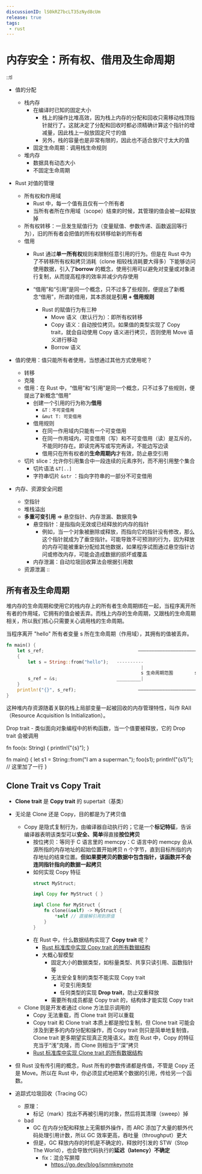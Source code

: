 ```yaml
---
discussionID: lS0kRZ7bcLT35zNyd8cUm
release: true
tags:
 - rust
---
```


# 内存安全：所有权、借用及生命周期

::tl
- 值的分配
  - 栈内存
    - 在编译时已知的固定大小
      - 栈上的操作比堆高效，因为栈上内存的分配和回收只需移动栈顶指针就行了。这就决定了分配和回收时都必须精确计算这个指针的增减量，因此栈上一般放固定尺寸的值
      - 另外，栈的容量也是非常有限的，因此也不适合放尺寸太大的值
    - 固定生命周期：调用栈生命规则
  - 堆内存
    - 数据具有动态大小
    - 不固定生命周期
- Rust 对值的管理
  - 所有权和作用域
    - Rust 中，每一个值有且仅有一个所有者
    - 当所有者所在作用域（scope）结束的时候，其管理的值会被一起释放掉
  - 所有权转移：一旦发生赋值行为（变量赋值、参数传递、函数返回等行为），旧的所有者会把值的所有权转移给新的所有者
  - 借用
    - Rust 通过**单一所有权**规则来限制任意引用的行为。但是在 Rust 中为了不转移所有权和拷贝消耗（clone 相较栈消耗要大得多）下能够访问使用数据，引入了**borrow** 的概念，使用引用可以避免对变量或对象进行复制，从而提高程序的效率并减少内存使用
    - “借用”和“引用”是同一个概念，只不过多了些规则，便提出了新概念“借用”，所谓的借用，其本质就是**引用 + 借用规则**




      - Rust 的赋值行为有三种
        - Move 语义（默认行为）：即所有权转移
        - Copy 语义：自动按位拷贝。如果值的类型实现了 Copy trait，就会自动使用 Copy 语义进行拷贝，否则使用 Move 语义进行移动
        - Borrow 语义

- 值的使用：值只能所有者使用，当想通过其他方式使用呢？
  - 转移
  - 克隆
  - 借用：在 Rust 中，“借用”和“引用”是同一个概念，只不过多了些规则，便提出了新概念“借用”
    - 创建一个引用的行为称为**借用**
      - `&T：不可变借用`
      - `&mut T: 可变借用`
    - 借用规则
      - 在同一作用域内只能有一个可变借用
      - 在同一作用域内，可变借用（写）和不可变借用（读）是互斥的，不能同时存在。即读完再写或写完再读，不能边写边读
      - 借用只在所有权者的**生命周期内**才有效，防止悬空引用
  - 切片 slice：允许你引用集合中一段连续的元素序列，而不用引用整个集合
    - 切片语法 `&T[..]`
    - 字符串切片 `&str` ：指向字符串的一部分不可变借用
- 内存、资源安全问题
  - 空指针
  - 堆栈溢出
  - **多重可变引用** => 悬空指针、内存泄漏、数据竞争
    - 悬空指针：是指指向无效或已经释放的内存的指针
      - 例如，当一个对象被删除或释放，而指向它的指针没有修改，那么这个指针就成为了垂空指针。可能导致不可预测的行为，因为释放的内存可能被重新分配给其他数据，如果程序试图通过悬空指针访问或修改内存，可能会造成数据的损坏或覆盖
    - 内存泄漏：自动垃圾回收算法会根据引用数
  - 资源泄漏
::

## 所有者及生命周期

堆内存的生命周期和使用它的栈内存上的所有者生命周期绑在一起，当程序离开所有者的作用域，它拥有的值会被丢弃。而栈上内存的生命周期，又跟栈的生命周期相关，所以我们核心只需要关心调用栈的生命周期。


当程序离开 "hello" 所有者变量 s 所在生命周期（作用域），其拥有的值被丢弃。

```rust
fn main() {
    let s_ref;                                   ——————————————————————                      
    {                                                                 ｜
        let s = String::from("hello");   ----------                   ｜ 
                                                  |                   ｜
                                                  s 生命周期范围        s_ref 生命周期范围
        s_ref = &s;                      _________|                   ｜ 
    }                                                                 ｜ 
    println!("{}", s_ref);                       ——————————————————————
}
```

这种堆内存资源随着关联的栈上局部变量一起被回收的内存管理特性，叫作 RAII（Resource Acquisition Is Initialization）。

Drop trait
      - 类似面向对象编程中的析构函数，当一个值要被释放，它的 Drop trait 会被调用

fn foo(s: String) {
    println!("{s}");
}

fn main() {
    let s1 = String::from("I am a superman.");
    foo(s1);
    println!("{s1}");    // 这里加了一行
}


## Clone Trait vs Copy Trait

- **Clone trait** 是 **Copy trait** 的 supertait（基类）
- 无论是 Clone 还是 Copy，目的都是为了拷贝值
  - Copy 是隐式复制行为，由编译器自动执行的；它是一个**标记特征**，告诉编译器表明该类型可以**安全、简单**得直接**按位拷贝**
    - 按位拷贝：等同于 C 语言里的 memcpy：C 语言中的 memcpy 会从源所指的内存地址的起始位置开始拷贝 n 个字节，直到目标所指的内存地址的结束位置。**但如果要拷贝的数据中包含指针，该函数并不会连同指针指向的数据一起拷贝**
    - 如何实现 Copy 特征
      ```rust
      struct MyStruct;

      impl Copy for MyStruct { }

      impl Clone for MyStruct {
          fn clone(&self) -> MyStruct {
              *self // 直接解引用到原值
          }
      }
      ```
    - 在 Rust 中，什么数据结构实现了 **Copy trait** 呢？
      - [Rust 标准库中实现 Copy trait 的所有数据结构](https://doc.rust-lang.org/std/marker/trait.Copy.html)
      - 大概心智模型
        - 固定大小的数据类型，如标量类型、共享只读引用、函数指针等
        - 无法安全复制的类型不能实现 Copy trait
          - 可变引用类型
          - 任何类型的实现 **Drop trait**，防止双重释放
        - 需要所有成员都是 Copy trait 的，结构体才能实现 Copy trait
  - Clone 则是开发者通过 clone 方法显示调用的
    - Copy 无法重载，而 Clone trait 则可以重载
    - Copy trait 和 Clone trait 本质上都是按位复制，但 Clone trait 可能会涉及到更多的内存分配和操作，而 Copy trait 则只是简单地复制值，Clone trait 更多期望实现真正克隆语义。故在 Rust 中，Copy 的特征充当于“浅”克隆，而 Clone 则相当于“深”拷贝
    - [Rust 标准库中实现 Clone trait 的所有数据结构](https://doc.rust-lang.org/std/clone/trait.Clone.html)



- 但 Rust 没有传引用的概念，Rust 所有的参数传递都是传值，不管是 Copy 还是 Move。所以在 Rust 中，你必须显式地把某个数据的引用，传给另一个函数。





- 追踪式垃圾回收（Tracing GC）
  - 原理：
    - 标记（mark）找出不再被引用的对象，然后将其清理（sweep）掉
  - bad
    - GC 在内存分配和释放上无需额外操作，而 ARC 添加了大量的额外代码处理引用计数，所以 GC 效率更高，吞吐量（throughput）更大
    - 但是，GC 释放内存的时机是不确定的，释放时引发的 STW（Stop The World），也会导致代码执行的**延迟（latency）不确定**
      - fix：混合写屏障
        - https://go.dev/blog/ismmkeynote



